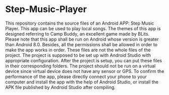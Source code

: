 # Step-Music-Player
This repository contains the source files of an Android APP: Step Music Player. This app can be used to play local songs. The themes of this app is designed referring to Camp Buddy, an excellent game made by BLits. Please note that this app shall be run on Android whose version is greater than Android 8.0. Besides, all the permissions shall be allowed in order to make the app works in order.
These files are not the whole files of the project. The project is supposed to be set up with Android Studio with appropriate configuration. After the project is setup, you can put these files in their corresponding folders. The project should not be run on a virtual device since virtual device does not have any sensor or GPS. To confirm the performance of the app, please directly connect your phone to your computer and install the app with the help of Android Studio, or install the APK file published by Android Studio after compiling.
